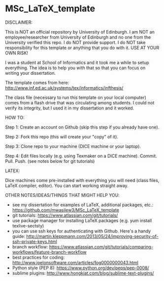 # MSc_LaTeX_template

DISCLAIMER:

This is NOT an official repository by University of Edinburgh. I am NOT an employee/researcher from University of Edinburgh and no one from the University verified this repo. I do NOT provide support. I do NOT take responsibility for this template or anything that you do with it. USE AT YOUR OWN RISK!

I was a student at School of Informatics and it took me a while to setup everything. The idea is to help you with that so that you can focus on writing your dissertation.

The template comes from here: http://www.inf.ed.ac.uk/systems/tex/informatics/infthesis/

The class file (necessary to run this template on your local computer) comes from a flash drive that was circulating among students. I could not verify its integrity, but I used it in my dissertation and it worked.


HOW TO:

Step 1:
Create an account on Github (skip this step if you already have one).

Step 2:
Fork this repo (this will create your "copy" of it).

Step 3:
Clone repo to your machine (DICE machine or your laptop).

Step 4:
Edit files locally (e.g. using Texmaker on a DICE machine). Commit. Pull. Push. (see notes below for git tutorials)

LATEX:

Dice machines come pre-installed with everything you will need (class files, LaTeX compiler, editor). You can start working straight away.

OTHER NOTES/IDEAS/THINGS THAT MIGHT HELP YOU:
- see my dissertation for examples of LaTeX, additional packages, etc.: https://github.com/mwasilew3/MSc_LaTeX_template
- git tutorials: https://www.atlassian.com/git/tutorials/
- use package manager for installing LaTeX packages (e.g. yum install texlive-sectsty)
- you can use ssh keys for authenticating with Github. Here's a handy guide: http://martin.kleppmann.com/2013/05/24/improving-security-of-ssh-private-keys.html
- branch workflow: https://www.atlassian.com/git/tutorials/comparing-workflows/feature-branch-workflow
- best practices for coding: http://www.joelonsoftware.com/articles/fog0000000043.html
- Python style (PEP 8): https://www.python.org/dev/peps/pep-0008/
- sublime plugins: http://www.hongkiat.com/blog/sublime-text-plugins/
